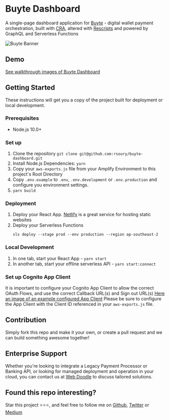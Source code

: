 # Buyte Dashboard

A single-page dashboard application for <a href="https://github.com/rsoury/buyte">Buyte</a> - digital wallet payment orchestration, built with <a href="https://github.com/facebook/create-react-app">CRA</a>, altered with <a href="https://github.com/harrysolovay/rescripts">Rescripts</a> and powered by GraphQL and Serverless Functions

![Buyte Banner](https://github.com/rsoury/buyte-dashboard/blob/master/docs/1.%20Your%20Digital%20Wallet%20Checkouts%20in%20one%20place.png)

## Demo

[See walkthrough images of Buyte Dashboard](https://github.com/rsoury/buyte-dashboard/blob/master/docs/dashboard-walkthrough/)

## Getting Started

These instructions will get you a copy of the project built for deployment or local development.

### Prerequisites

- Node.js 10.0+

### Set up

1. Clone the repository `git clone git@github.com:rsoury/buyte-dashboard.git`
2. Install Node.js Dependencies: `yarn`
3. Copy your `aws-exports.js` file from your Amplify Environment to this project's Root Directory
4. Copy `.env.example` to `.env`, `.env.development` or `.env.production` and configure you environment settings.
5. `yarn build`

### Deployment

1. Deploy your React App.
   [Netlify](https://netlify.com/) is a great service for hosting static websites
2. Deploy your Serverless Functions
   ```
   sls deploy --stage prod --env production --region ap-southeast-2
   ```
   
### Local Development

1. In one tab, start your React App - `yarn start`
2. In another tab, start your offline serverless API - `yarn start:connect`

### Set up Cognito App Client

It is important to configure your Cognito App Client to allow the correct OAuth Flows, and use the correct Callback URL(s) and Sign out URL(s)
[Here an image of an example configured App Client](https://github.com/rsoury/buyte-dashboard/blob/master/docs/cognito-app-client.png)
Please be sure to configure the App Client with the Client ID referenced in your `aws-exports.js` file.

## Contribution

Simply fork this repo and make it your own, or create a pull request and we can build something awesome together!

## Enterprise Support

Whether you're looking to integrate a Legacy Payment Processor or Banking API, or looking for managed deployment and operation in your cloud, you can contact us at [Web Doodle](https://www.webdoodle.com.au/?ref=github-buyte) to discuss tailored solutions.

## Found this repo interesting?

Star this project ⭐️⭐️⭐️, and feel free to follow me on [Github](https://github.com/rsoury), [Twitter](https://twitter.com/@ryan_soury) or [Medium](https://rsoury.medium.com/)